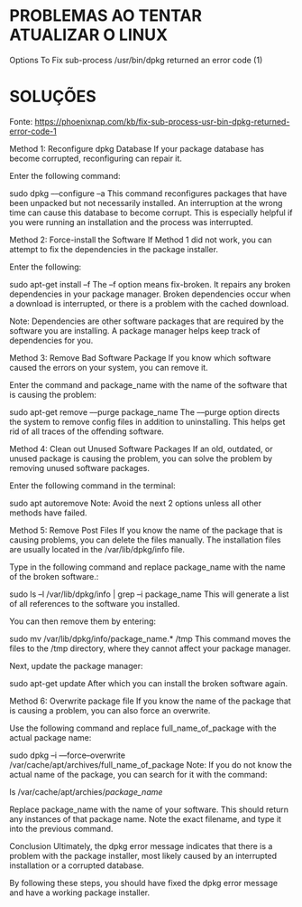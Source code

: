 # PROBLEMAS AO TENTAR ATUALIZAR O LINUX

Options To Fix sub-process /usr/bin/dpkg returned an error code (1)

# SOLUÇÕES

Fonte: https://phoenixnap.com/kb/fix-sub-process-usr-bin-dpkg-returned-error-code-1

Method 1: Reconfigure dpkg Database
If your package database has become corrupted, reconfiguring can repair it.

Enter the following command:

sudo dpkg ––configure –a
This command reconfigures packages that have been unpacked but not necessarily installed. An interruption at the wrong time can cause this database to become corrupt. This is especially helpful if you were running an installation and the process was interrupted.

Method 2: Force-install the Software
If Method 1 did not work, you can attempt to fix the dependencies in the package installer.

Enter the following:

sudo apt-get install –f
The –f option means fix-broken. It repairs any broken dependencies in your package manager. Broken dependencies occur when a download is interrupted, or there is a problem with the cached download.

Note: Dependencies are other software packages that are required by the software you are installing. A package manager helps keep track of dependencies for you.

Method 3: Remove Bad Software Package
If you know which software caused the errors on your system, you can remove it.

Enter the command and package_name with the name of the software that is causing the problem:

sudo apt-get remove ––purge package_name
The ––purge option directs the system to remove config files in addition to uninstalling. This helps get rid of all traces of the offending software.

Method 4: Clean out Unused Software Packages
If an old, outdated, or unused package is causing the problem, you can solve the problem by removing unused software packages.

Enter the following command in the terminal:

sudo apt autoremove
Note: Avoid the next 2 options unless all other methods have failed.

Method 5: Remove Post Files
If you know the name of the package that is causing problems, you can delete the files manually. The installation files are usually located in the /var/lib/dpkg/info file.

Type in the following command and replace package_name with the name of the broken software.:

sudo ls –l /var/lib/dpkg/info | grep –i package_name
This will generate a list of all references to the software you installed.

You can then remove them by entering:

sudo mv /var/lib/dpkg/info/package_name.* /tmp
This command moves the files to the /tmp directory, where they cannot affect your package manager.

Next, update the package manager:

sudo apt-get update
After which you can install the broken software again.

Method 6: Overwrite package file
If you know the name of the package that is causing a problem, you can also force an overwrite.

Use the following command and replace full_name_of_package with the actual package name:

sudo dpkg –i ––force–overwrite /var/cache/apt/archives/full_name_of_package
Note: If you do not know the actual name of the package, you can search for it with the command:

ls /var/cache/apt/archies/*package_name*
 

Replace package_name with the name of your software. This should return any instances of that package name. Note the exact filename, and type it into the previous command.

Conclusion
Ultimately, the dpkg error message indicates that there is a problem with the package installer, most likely caused by an interrupted installation or a corrupted database.

By following these steps, you should have fixed the dpkg error message and have a working package installer.